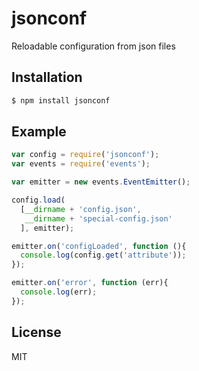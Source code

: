 # jsonconf

 Reloadable configuration from json files

## Installation

```sh
$ npm install jsonconf
```

## Example

```js
var config = require('jsonconf');
var events = require('events');

var emitter = new events.EventEmitter();

config.load(
  [__dirname + 'config.json',
   __dirname + 'special-config.json'
  ], emitter);

emitter.on('configLoaded', function (){
  console.log(config.get('attribute'));
});

emitter.on('error', function (err){
  console.log(err);
});
```

## License

  MIT
